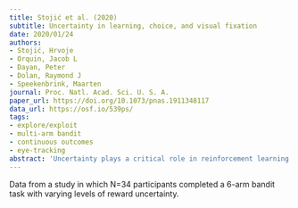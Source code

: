```yaml
---
title: Stojić et al. (2020)
subtitle: Uncertainty in learning, choice, and visual fixation
date: 2020/01/24
authors:
- Stojić, Hrvoje
- Orquin, Jacob L
- Dayan, Peter
- Dolan, Raymond J
- Speekenbrink, Maarten
journal: Proc. Natl. Acad. Sci. U. S. A.
paper_url: https://doi.org/10.1073/pnas.1911348117
data_url: https://osf.io/539ps/
tags:
- explore/exploit
- multi-arm bandit
- continuous outcomes
- eye-tracking
abstract: 'Uncertainty plays a critical role in reinforcement learning and decision making. However, exactly how it influences behavior remains unclear. Multiarmed-bandit tasks offer an ideal test bed, since computational tools such as approximate Kalman filters can closely characterize the interplay between trial-by-trial values, uncertainty, learning, and choice. To gain additional insight into learning and choice processes, we obtained data from subjects overt allocation of gaze. The estimated value and estimation uncertainty of options influenced what subjects looked at before choosing; these same quantities also influenced choice, as additionally did fixation itself. A momentary measure of uncertainty in the form of absolute prediction errors determined how long participants looked at the obtained outcomes. These findings affirm the importance of uncertainty in multiple facets of behavior and help delineate its effects on decision making.'
---
```


Data from a study in which N=34 participants completed a 6-arm bandit task with varying levels of reward uncertainty.
